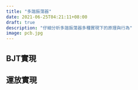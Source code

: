 ```yaml
---
title: "多諧振蕩器"
date: 2021-06-25T04:21:11+08:00
draft: true
description: "仔細分析多諧振蕩器多種實現下的原理與行為"
image: pcb.jpg
---
```


## BJT實現

## 運放實現